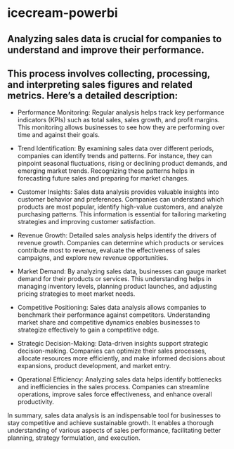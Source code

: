 # icecream-powerbi

## Analyzing sales data is crucial for companies to understand and improve their performance. 
## This process involves collecting, processing, and interpreting sales figures and related metrics. Here’s a detailed description:

* Performance Monitoring: Regular analysis helps track key performance indicators (KPIs) such as total sales, sales growth, and profit margins. This monitoring allows businesses to see how they are performing over time and against their goals.

* Trend Identification: By examining sales data over different periods, companies can identify trends and patterns. For instance, they can pinpoint seasonal fluctuations, rising or declining product demands, and emerging market trends. Recognizing these patterns helps in forecasting future sales and preparing for market changes.

* Customer Insights: Sales data analysis provides valuable insights into customer behavior and preferences. Companies can understand which products are most popular, identify high-value customers, and analyze purchasing patterns. This information is essential for tailoring marketing strategies and improving customer satisfaction.

* Revenue Growth: Detailed sales analysis helps identify the drivers of revenue growth. Companies can determine which products or services contribute most to revenue, evaluate the effectiveness of sales campaigns, and explore new revenue opportunities.

* Market Demand: By analyzing sales data, businesses can gauge market demand for their products or services. This understanding helps in managing inventory levels, planning product launches, and adjusting pricing strategies to meet market needs.

* Competitive Positioning: Sales data analysis allows companies to benchmark their performance against competitors. Understanding market share and competitive dynamics enables businesses to strategize effectively to gain a competitive edge.

* Strategic Decision-Making: Data-driven insights support strategic decision-making. Companies can optimize their sales processes, allocate resources more efficiently, and make informed decisions about expansions, product development, and market entry.

* Operational Efficiency: Analyzing sales data helps identify bottlenecks and inefficiencies in the sales process. Companies can streamline operations, improve sales force effectiveness, and enhance overall productivity.

In summary, sales data analysis is an indispensable tool for businesses to stay competitive and achieve sustainable growth. It enables a thorough understanding of various aspects of sales performance, facilitating better planning, strategy formulation, and execution.